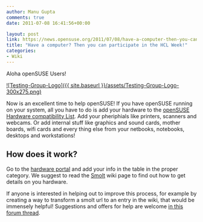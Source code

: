 ```yaml
---
author: Manu Gupta
comments: true
date: 2011-07-08 16:41:56+00:00

layout: post
link: https://news.opensuse.org/2011/07/08/have-a-computer-then-you-can-participate-in-the-hcl-week/
title: "Have a computer? Then you can participate in the HCL Week!"
categories:
- Wiki
---
```



Aloha openSUSE Users!  

[![Testing-Group-Logo]({{ site.baseurl }}/assets/Testing-Group-Logo-300x275.png)](https://news.opensuse.org/2011/07/08/have-a-computer-then-you-can-participate-in-the-hcl-week/testing-group-logo/)  

Now is an excellent time to help openSUSE! If you have openSUSE running on your system, all you have to do is add your hardware to the [openSUSE Hardware compatibility List](http://en.opensuse.org/Portal:Hardware). Add your pheriphials like printers, scanners and webcams. Or add internal stuff like graphics and sound cards, mother boards, wifi cards and every thing else from your netbooks, notebooks, desktops and workstations!  

<!-- more -->




## How does it work?




Go to the [hardware portal](http://en.opensuse.org/Portal:Hardware) and add your info in the table in the proper category. We suggest to read the [Smolt](http://en.opensuse.org/Smolt) wiki page to find out how to get details on you hardware.





If anyone is interested in helping out to improve this process, for example by creating a way to transform a smolt url to an entry in the wiki, that would be immensely helpful! Suggestions and offers for help are welcome [in this forum thread](http://forums.opensuse.org/english/other-forums/community-fun/opensuse-wiki-discussions/).


		
